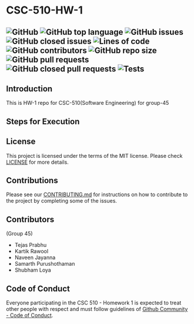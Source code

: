 # CSC-510-HW-1
![GitHub](https://img.shields.io/github/license/TejasPrabhu/CSC-510-HW-1) ![GitHub top language](https://img.shields.io/github/languages/top/TejasPrabhu/CSC-510-HW-1) ![GitHub issues](https://img.shields.io/github/issues-raw/TejasPrabhu/CSC-510-HW-1) ![GitHub closed issues](https://img.shields.io/github/issues-closed-raw/TejasPrabhu/CSC-510-HW-1) ![Lines of code](https://img.shields.io/tokei/lines/github/TejasPrabhu/CSC-510-HW-1) ![GitHub contributors](https://img.shields.io/github/contributors/TejasPrabhu/CSC-510-HW-1) ![GitHub repo size](https://img.shields.io/github/repo-size/TejasPrabhu/CSC-510-HW-1) ![GitHub pull requests](https://img.shields.io/github/issues-pr-raw/TejasPrabhu/CSC-510-HW-1) ![GitHub closed pull requests](https://img.shields.io/github/issues-pr-closed-raw/TejasPrabhu/CSC-510-HW-1)
![Tests](https://github.com/TejasPrabhu/CSC-510-HW-1/actions/workflows/tests.yaml/badge.svg)
---
## Introduction
This is HW-1 repo for CSC-510(Software Engineering) for group-45
## Steps for Execution
## License
This project is licensed under the terms of the MIT license. Please check [LICENSE](https://github.com/TejasPrabhu/CSC-510-HW-1/blob/main/LICENSE) for more details.
## Contributions
Please see our [CONTRIBUTING.md]() for instructions on how to contribute to the project by completing some of the issues.
## Contributors 
(Group 45)
- Tejas Prabhu
- Kartik Rawool
- Naveen Jayanna 
- Samarth Purushothaman
- Shubham Loya

## Code of Conduct

Everyone participating in the CSC 510 - Homework 1 is expected to treat other people with respect and must follow guidelines of [Github Community - Code of Conduct](https://docs.github.com/en/site-policy/github-terms/github-community-code-of-conduct).